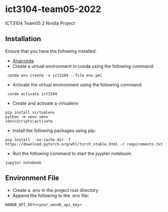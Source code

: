 # ict3104-team05-2022
ICT3104 Team05 2
Nvidia Project

## Installation
Ensure that you have the following installed:
- [Anaconda](https://www.anaconda.com/products/distribution)
- Create a virtual environment in conda using the following command:
```
 conda env create -n ict3104 --file env.yml
```
- Activate the virtual environment using the following command:
```
 conda activate ict3104
```
- Create and activate a virtualenv
```
pip install virtualenv
python -m venv venv
venv\Scripts\activate
```
- Install the following packages using pip:
```
pip install --no-cache-dir -f https://download.pytorch.org/whl/torch_stable.html -r requirements.txt
```
- Run the following command to start the juypter notebook:
```
jupyter notebook
```
## Environment File
- Create a .env in the project root directory
- Append the following to the .env file:
```
WANDB_API_KEY=<your_wandb_api_key>
```